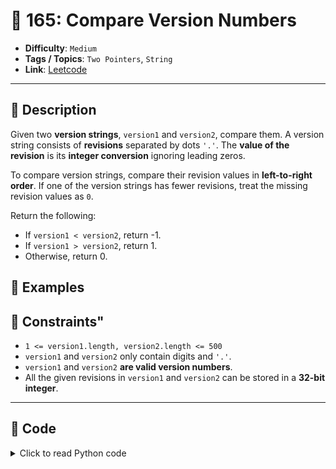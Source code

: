 # 🧩 165: Compare Version Numbers

- **Difficulty**: `Medium`
- **Tags / Topics**: `Two Pointers`, `String`
- **Link**: [Leetcode](https://leetcode.com/problems/compare-version-numbers/)

---

## 📜 Description

<p>Given two <strong>version strings</strong>, <code>version1</code> and <code>version2</code>, compare them. A version string consists of <strong>revisions</strong> separated by dots <code>&#39;.&#39;</code>. The <strong>value of the revision</strong> is its <strong>integer conversion</strong> ignoring leading zeros.</p>

<p>To compare version strings, compare their revision values in <strong>left-to-right order</strong>. If one of the version strings has fewer revisions, treat the missing revision values as <code>0</code>.</p>

<p>Return the following:</p>

<ul>
	<li>If <code>version1 &lt; version2</code>, return -1.</li>
	<li>If <code>version1 &gt; version2</code>, return 1.</li>
	<li>Otherwise, return 0.</li>
</ul>




## 🧪 Examples



## 📌 Constraints"
<ul>
	<li><code>1 &lt;= version1.length, version2.length &lt;= 500</code></li>
	<li><code>version1</code> and <code>version2</code>&nbsp;only contain digits and <code>&#39;.&#39;</code>.</li>
	<li><code>version1</code> and <code>version2</code>&nbsp;<strong>are valid version numbers</strong>.</li>
	<li>All the given revisions in&nbsp;<code>version1</code> and <code>version2</code>&nbsp;can be stored in&nbsp;a&nbsp;<strong>32-bit integer</strong>.</li>
</ul>



---
<!--- code section starts -->
## 🧠 Code



<details>
<summary>Click to read Python code</summary>

```python
class Solution:
    def compareVersion(self, version1: str, version2: str) -> int:
        v1 = version1.split(".")
        v2 = version2.split(".")
        i, j = 0, 0
        while i < len(v1) and j < len(v2):
            vi = int(v1[i])
            vj = int(v2[j])
            if vi < vj:
                return -1
            elif vi > vj:
                return 1
            else:
                i += 1
                j += 1
        while i < len(v1):
            if int(v1[i]) > 0:
                return 1
            else:
                i += 1
        while j < len(v2):
            if int(v2[j]) > 0:
                return -1
            else:
                j += 1
        return 0

```

</details>
    

<!--- code section ends -->
